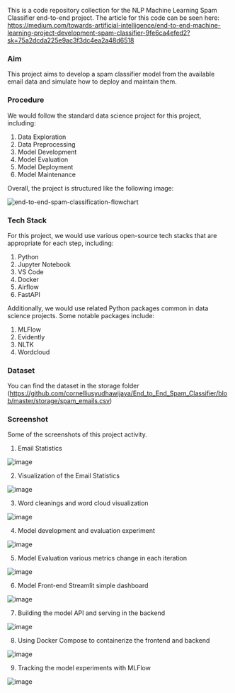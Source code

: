 This is a code repository collection for the NLP Machine Learning Spam Classifier end-to-end project. The article for this code can be seen here: https://medium.com/towards-artificial-intelligence/end-to-end-machine-learning-project-development-spam-classifier-9fe6ca4efed2?sk=75a2dcda225e9ac3f3dc4ea2a48d6518

### Aim
This project aims to develop a spam classifier model from the available email data and simulate how to deploy and maintain them.

### Procedure
We would follow the standard data science project for this project, including:

1. Data Exploration
2. Data Preprocessing
3. Model Development
4. Model Evaluation
5. Model Deployment
6. Model Maintenance

Overall, the project is structured like the following image:

![end-to-end-spam-classification-flowchart](https://github.com/cornelliusyudhawijaya/End_to_End_Spam_Classifier/assets/32679460/964ab2ff-49fe-4e73-b34d-650b6862a560)


### Tech Stack
For this project, we would use various open-source tech stacks that are appropriate for each step, including:

1. Python
2. Jupyter Notebook
3. VS Code
4. Docker
5. Airflow
6. FastAPI

Additionally, we would use related Python packages common in data science projects. Some notable packages include:

1. MLFlow
2. Evidently
3. NLTK
4. Wordcloud

### Dataset

You can find the dataset in the storage folder (https://github.com/cornelliusyudhawijaya/End_to_End_Spam_Classifier/blob/master/storage/spam_emails.csv)

### Screenshot

Some of the screenshots of this project activity.

1. Email Statistics

![image](https://github.com/cornelliusyudhawijaya/End_to_End_Spam_Classifier/assets/32679460/d92b4e20-775a-4b81-94b9-18908e9d1b6d)

2. Visualization of the Email Statistics

![image](https://github.com/cornelliusyudhawijaya/End_to_End_Spam_Classifier/assets/32679460/8bb562a5-cddd-46c2-a754-10975535788e)

3. Word cleanings and word cloud visualization

![image](https://github.com/cornelliusyudhawijaya/End_to_End_Spam_Classifier/assets/32679460/aedeca69-53eb-4e80-8b55-9744e1ed86a5)


4. Model development and evaluation experiment

![image](https://github.com/cornelliusyudhawijaya/End_to_End_Spam_Classifier/assets/32679460/cce0158a-5a39-433d-8d70-c594df7de73d)

5. Model Evaluation various metrics change in each iteration

![image](https://github.com/cornelliusyudhawijaya/End_to_End_Spam_Classifier/assets/32679460/a039f75f-ff18-4d76-9dad-ebd5bc21612c)

6. Model Front-end Streamlit simple dashboard

![image](https://github.com/cornelliusyudhawijaya/End_to_End_Spam_Classifier/assets/32679460/72b2973d-275c-4d3d-8a0c-b1ad47da6d41)

7. Building the model API and serving in the backend

![image](https://github.com/cornelliusyudhawijaya/End_to_End_Spam_Classifier/assets/32679460/22480907-1d0c-4279-8ecd-f4fce0b142f0)

8. Using Docker Compose to containerize the frontend and backend

![image](https://github.com/cornelliusyudhawijaya/End_to_End_Spam_Classifier/assets/32679460/ab3cb373-c446-4364-b5b1-40c12b82f003)

9. Tracking the model experiments with MLFlow

![image](https://github.com/cornelliusyudhawijaya/End_to_End_Spam_Classifier/assets/32679460/95fcea10-f5b4-41e1-8850-16e08baeaa79)



